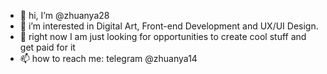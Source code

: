 - 👋 hi, I’m @zhuanya28
- 👀 i’m interested in Digital Art, Front-end Development and UX/UI Design.
- 🌱 right now I am just looking for opportunities to create cool stuff and get paid for it
- 📫 how to reach me: telegram @zhuanya14

<!---
zhuanya28/zhuanya28 is a ✨ special ✨ repository because its `README.md` (this file) appears on your GitHub profile.
You can click the Preview link to take a look at your changes.
--->
